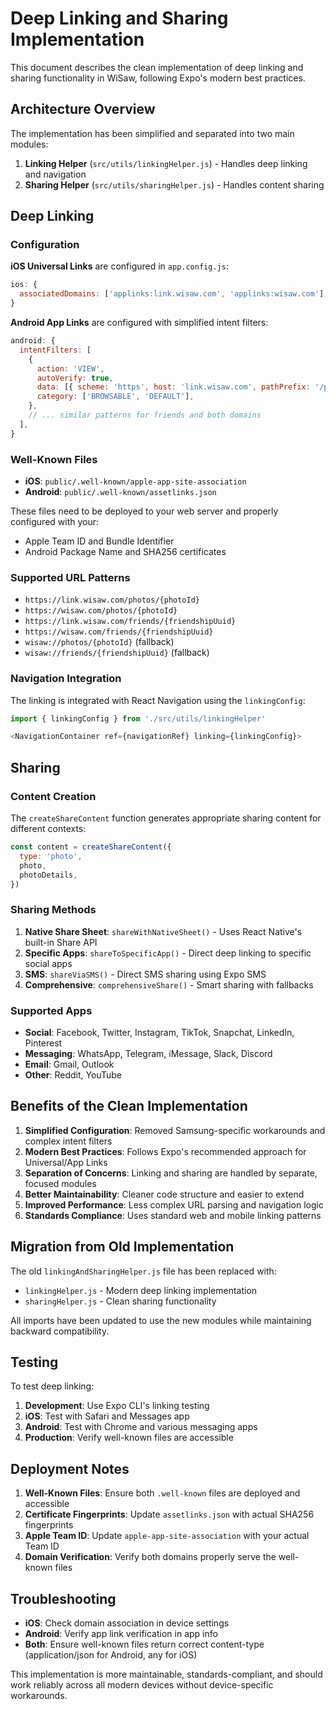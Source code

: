 # Deep Linking and Sharing Implementation

This document describes the clean implementation of deep linking and sharing functionality in WiSaw, following Expo's modern best practices.

## Architecture Overview

The implementation has been simplified and separated into two main modules:

1. **Linking Helper** (`src/utils/linkingHelper.js`) - Handles deep linking and navigation
2. **Sharing Helper** (`src/utils/sharingHelper.js`) - Handles content sharing

## Deep Linking

### Configuration

**iOS Universal Links** are configured in `app.config.js`:
```javascript
ios: {
  associatedDomains: ['applinks:link.wisaw.com', 'applinks:wisaw.com'],
}
```

**Android App Links** are configured with simplified intent filters:
```javascript
android: {
  intentFilters: [
    {
      action: 'VIEW',
      autoVerify: true,
      data: [{ scheme: 'https', host: 'link.wisaw.com', pathPrefix: '/photos' }],
      category: ['BROWSABLE', 'DEFAULT'],
    },
    // ... similar patterns for friends and both domains
  ],
}
```

### Well-Known Files

- **iOS**: `public/.well-known/apple-app-site-association`
- **Android**: `public/.well-known/assetlinks.json`

These files need to be deployed to your web server and properly configured with your:
- Apple Team ID and Bundle Identifier
- Android Package Name and SHA256 certificates

### Supported URL Patterns

- `https://link.wisaw.com/photos/{photoId}`
- `https://wisaw.com/photos/{photoId}`
- `https://link.wisaw.com/friends/{friendshipUuid}`
- `https://wisaw.com/friends/{friendshipUuid}`
- `wisaw://photos/{photoId}` (fallback)
- `wisaw://friends/{friendshipUuid}` (fallback)

### Navigation Integration

The linking is integrated with React Navigation using the `linkingConfig`:

```javascript
import { linkingConfig } from './src/utils/linkingHelper'

<NavigationContainer ref={navigationRef} linking={linkingConfig}>
```

## Sharing

### Content Creation

The `createShareContent` function generates appropriate sharing content for different contexts:

```javascript
const content = createShareContent({
  type: 'photo',
  photo,
  photoDetails,
})
```

### Sharing Methods

1. **Native Share Sheet**: `shareWithNativeSheet()` - Uses React Native's built-in Share API
2. **Specific Apps**: `shareToSpecificApp()` - Direct deep linking to specific social apps
3. **SMS**: `shareViaSMS()` - Direct SMS sharing using Expo SMS
4. **Comprehensive**: `comprehensiveShare()` - Smart sharing with fallbacks

### Supported Apps

- **Social**: Facebook, Twitter, Instagram, TikTok, Snapchat, LinkedIn, Pinterest
- **Messaging**: WhatsApp, Telegram, iMessage, Slack, Discord
- **Email**: Gmail, Outlook
- **Other**: Reddit, YouTube

## Benefits of the Clean Implementation

1. **Simplified Configuration**: Removed Samsung-specific workarounds and complex intent filters
2. **Modern Best Practices**: Follows Expo's recommended approach for Universal/App Links
3. **Separation of Concerns**: Linking and sharing are handled by separate, focused modules
4. **Better Maintainability**: Cleaner code structure and easier to extend
5. **Improved Performance**: Less complex URL parsing and navigation logic
6. **Standards Compliance**: Uses standard web and mobile linking patterns

## Migration from Old Implementation

The old `linkingAndSharingHelper.js` file has been replaced with:
- `linkingHelper.js` - Modern deep linking implementation
- `sharingHelper.js` - Clean sharing functionality

All imports have been updated to use the new modules while maintaining backward compatibility.

## Testing

To test deep linking:

1. **Development**: Use Expo CLI's linking testing
2. **iOS**: Test with Safari and Messages app
3. **Android**: Test with Chrome and various messaging apps
4. **Production**: Verify well-known files are accessible

## Deployment Notes

1. **Well-Known Files**: Ensure both `.well-known` files are deployed and accessible
2. **Certificate Fingerprints**: Update `assetlinks.json` with actual SHA256 fingerprints
3. **Apple Team ID**: Update `apple-app-site-association` with your actual Team ID
4. **Domain Verification**: Verify both domains properly serve the well-known files

## Troubleshooting

- **iOS**: Check domain association in device settings
- **Android**: Verify app link verification in app info
- **Both**: Ensure well-known files return correct content-type (application/json for Android, any for iOS)

This implementation is more maintainable, standards-compliant, and should work reliably across all modern devices without device-specific workarounds.
